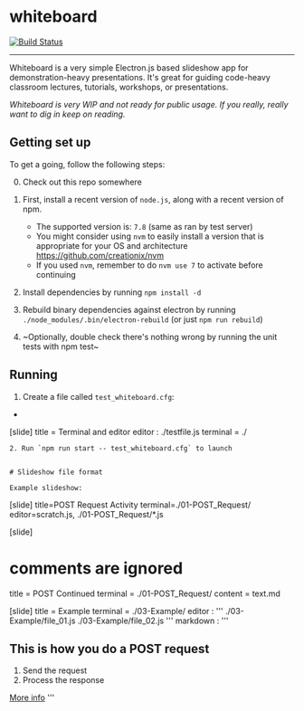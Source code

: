 # whiteboard

[![Build Status](https://drone.io/bitbucket.org/michaelb/whiteboard/status.png)](https://drone.io/bitbucket.org/michaelb/whiteboard/latest)

-------------------------

Whiteboard is a very simple Electron.js based slideshow app for
demonstration-heavy presentations. It's great for guiding code-heavy classroom
lectures, tutorials, workshops, or presentations.

*Whiteboard is very WIP and not ready for public usage. If you really, really want
to dig in keep on reading.*

## Getting set up

To get a going, follow the following steps:

0. Check out this repo somewhere

1. First, install a recent version of `node.js`, along with a recent version of
npm.
    - The supported version is: `7.8` (same as ran by test server)
    - You might consider using `nvm` to easily install a version that is
      appropriate for your OS and architecture
      https://github.com/creationix/nvm
    - If you used `nvm`, remember to do `nvm use 7` to activate before
      continuing

2. Install dependencies by running `npm install -d`
3. Rebuild binary dependencies against electron by running
`./node_modules/.bin/electron-rebuild` (or just `npm run rebuild`)
3. ~Optionally, double check there's nothing wrong by running the unit tests
with npm test~

## Running

1. Create a file called `test_whiteboard.cfg`:
- ```
[slide]
title = Terminal and editor
editor : ./testfile.js
terminal = ./
```
2. Run `npm run start -- test_whiteboard.cfg` to launch


# Slideshow file format

Example slideshow:

```

[slide]
title=POST Request Activity
terminal=./01-POST_Request/
editor=scratch.js, ./01-POST_Request/*.js

[slide]
# comments are ignored
title = POST Continued
terminal = ./01-POST_Request/
content = text.md

[slide]
title = Example
terminal = ./03-Example/
editor : '''
    ./03-Example/file_01.js
    ./03-Example/file_02.js
'''
markdown : '''
## This is how you do a POST request

1. Send the request
2. Process the response

[More info](http://babiesfirstpostrequest.info/)
'''
```


